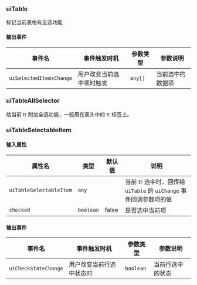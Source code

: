 <h3 uiAnchor id="uiTable">uiTable</h3>
标记当前表格有全选功能

<h4 uiAnchor id="uiTable-输出事件">输出事件</h4>

| 事件名         | 事件触发时机 | 参数类型              | 参数说明    |
| --             | --           |--                    | --        |
| `uiSelectedItemsChange` | 用户改变当前选中项时触发 |`any[]`   | 当前选中的数据项 |

<h3 uiAnchor id="uiTableAllSelector">uiTableAllSelector</h3>

给当前 tr 附加全选功能，一般用在表头中的 tr 标签上。

<h3 uiAnchor id="uiTableSelectableItem">uiTableSelectableItem</h3>
<h4 uiAnchor id="uiTableSelectableItem-输入属性">输入属性</h4>

| 属性名 | 类型  | 默认值 | 说明    |
| --        | --        | -- |--        |
| `uiTableSelectableItem` | `any`   | |当前 tr 选中时，回传给 `uiTable` 的 `uiChange` 事件回调参数项的值 |
| `checked` | `boolean`   | false | 是否选中当前项 |

<h4 uiAnchor id="uiTableSelectableItem-输出事件">输出事件</h4>

| 事件名         | 事件触发时机 | 参数类型              | 参数说明    |
| --             | --           |--                    | --        |
| `uiCheckStateChange` | 用户改变当前行选中状态时  |`boolean`   | 当前行选中的状态 |

